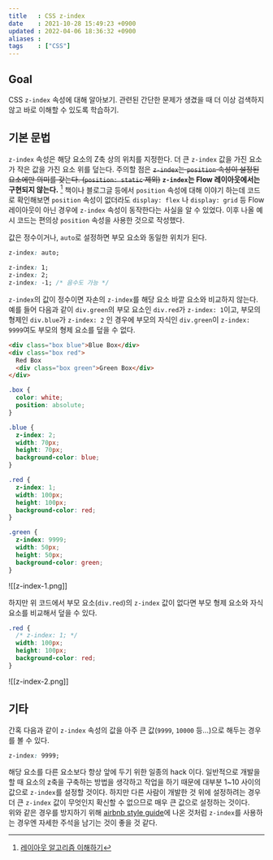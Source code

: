 ```yaml
---
title   : CSS z-index 
date    : 2021-10-28 15:49:23 +0900
updated : 2022-04-06 18:36:32 +0900
aliases : 
tags    : ["CSS"] 
---
```

## Goal
CSS `z-index` 속성에 대해 알아보기. 관련된 간단한 문제가 생겼을 때 더 이상 검색하지 않고 바로 이해할 수 있도록 학습하기.  

## 기본 문법 
`z-index` 속성은 해당 요소의 Z축 상의 위치를 지정한다. 더 큰 `z-index` 값을 가진 요소가 작은 값을 가진 요소 위를 덮는다. 주의할 점은 ~~`z-index`는 `position` 속성이 설정된 요소에만 의미를 갖는다. (`position: static` 제외)~~
**`z-index`는 Flow 레이아웃에서는 구현되지 않는다.** [^1] 책이나 블로그글 등에서 `position` 속성에 대해 이야기 하는데 코드로 확인해보면 `position` 속성이 없더라도 `display: flex` 나 `display: grid` 등 Flow 레이아웃이 아닌 경우에 `z-index` 속성이 동작한다는 사실을 알 수 있었다.
이후 나올 예시 코드는 편의상 `position` 속성을 사용한 것으로 작성했다.

값은 정수이거나, `auto`로 설정하면 부모 요소와 동일한 위치가 된다.   
```css
z-index: auto;

z-index: 1;
z-index: 2;
z-index: -1; /* 음수도 가능 */
```
`z-index`의 값이 정수이면 자손의 `z-index`를 해당 요소 바깥 요소와 비교하지 않는다.    
예를 들어 다음과 같이 `div.green`의  부모 요소인 `div.red`가 `z-index: 1`이고, 부모의 형제인 `div.blue`가  `z-index: 2` 인 경우에 부모의 자식인 `div.green`이 `z-index: 9999`여도 부모의 형제 요소를 덮을 수 없다.
```html
<div class="box blue">Blue Box</div>
<div class="box red">
  Red Box
  <div class="box green">Green Box</div>
</div>
```

```css
.box {
  color: white;
  position: absolute;
}

.blue {
  z-index: 2;
  width: 70px;
  height: 70px;
  background-color: blue;
}

.red {
  z-index: 1;
  width: 100px;
  height: 100px;
  background-color: red;
}

.green {
  z-index: 9999;
  width: 50px;
  height: 50px;
  background-color: green;
}
```
![[z-index-1.png]]

하지만 위 코드에서 부모 요소(`div.red`)의 `z-index` 값이 없다면 부모 형제 요소와 자식 요소를 비교해서 덮을 수 있다.   
```css
.red {
  /* z-index: 1; */
  width: 100px;
  height: 100px;
  background-color: red;
}
```
![[z-index-2.png]]

## 기타 
간혹 다음과 같이 `z-index` 속성의 값을 아주 큰 값(`9999`, `10000` 등...)으로 해두는 경우를 볼 수 있다.  
```css
z-index: 9999;
```
해당 요소를 다른 요소보다 항상 앞에 두기 위한 일종의 hack 이다. 일반적으로 개발을 할 때 요소의 z축을 구축하는 방법을 생각하고 작업을 하기 때문에 대부분 1~10 사이의 값으로 `z-index`를 설정할 것이다. 하지만 다른 사람이 개발한 것 위에 설정하려는 경우  더 큰 `z-index` 값이 무엇인지 확신할 수 없으므로 매우 큰 값으로 설정하는 것이다.   
위와 같은 경우를 방지하기 위해 [airbnb style guide](https://github.com/CodeMakeBros/css-style-guide)에 나온 것처럼 `z-index`를 사용하는 경우엔 자세한 주석을 남기는 것이 좋을 것 같다.  

[^1]: [레이아웃 알고리즘 이해하기](https://junghan92.medium.com/%EB%B2%88%EC%97%AD-%EB%A0%88%EC%9D%B4%EC%95%84%EC%9B%83-%EC%95%8C%EA%B3%A0%EB%A6%AC%EC%A6%98-%EC%9D%B4%ED%95%B4%ED%95%98%EA%B8%B0-baed8b1eca5f)
